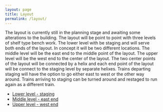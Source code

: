 ```yaml
---
layout: page
title: Layout
permalink: /layout/
---
```



The layout is currently still in the planning stage and awaiting some alterations to the building.
The layout will be point to point with three levels of shelf type bench work. The lower level with
be staging and will serve both ends of the layout. In concept it will be two different locations.
The middle level will be the east end to the middle point of the layout. The upper level will be the
west end to the center of the layout. The two center points of the layout will be connected by a
helix and each end point of the layout will be connect to the staging level by separate helixes.
Trains departing staging will have the option to go either east to west or the other way around.
Trains arriving to staging can be turned around and restaged to run again as a different train.

* [Lower level - staging](/assets/documents/LAMRS-Layout-v3.16-(STAGING).pdf)
* [Middle level - east end](/assets/documents/LAMRS-Layout-v3.16-(LOWER).pdf)
* [Upper level - west end](/assets/documents/LAMRS-Layout-v3.16-(UPPER).pdf)
